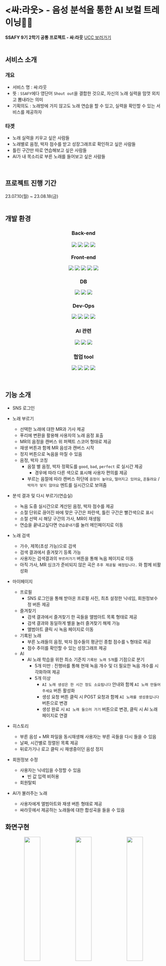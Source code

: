 # <싸:라웃> - 음성 분석을 통한 AI 보컬 트레이닝🎤🎵
**SSAFY 9기 2학기 공통 프로젝트 - 싸:라웃**
 [UCC 보러가기](https://youtu.be/fpCaXvi1ilU)  
<br/>
## 서비스 소개
### 개요
- 서비스 명 : 싸:라웃
- 뜻 : `SSAFY`에다 영단어 `Shout out`을 결합한 것으로, 자신의 노래 실력을 맘껏 외치고 뽐내라는 의미
- 기획의도 : 노래방에 가지 않고도 노래 연습을 할 수 있고, 실력을 확인할 수 있는 서비스를 제공하자

### 타겟

- 노래 실력을 키우고 싶은 사람들
- 노래별로 음정, 박자 점수를 받고 성장그래프로 확인하고 싶은 사람들
- 틀린 구간만 따로 연습해보고 싶은 사람들
- AI가 내 목소리로 부른 노래를 들어보고 싶은 사람들
<br/>

## 프로젝트 진행 기간

23.07.10(월) ~ 23.08.18(금)  
<br/>

## 개발 환경

<div align=center>

### Back-end
<p align="center" data-align="center">
<img align="center" src="https://img.shields.io/badge/springboot-6DB33F?style=flat-square&logo=springboot&logoColor=white"/>
<img align="center" src="https://img.shields.io/badge/springsecurity-6DB33F?style=flat-square&logo=springsecurity&logoColor=white"/>
<img align="center" src="https://img.shields.io/badge/OAuth-000000?style=flat-square&logo=OAuth&logoColor=white"/>
<img align="center" src="https://img.shields.io/badge/Java-007396?style=flat-square&logo=OpenJDK&logoColor=white"/>
</p>


### Front-end
<p align="center">
<img src="https://img.shields.io/badge/react-339933?style=flat-square&logo=react&logoColor=white">
<img src="https://img.shields.io/badge/reactrouter-CA4245?style=flat-square&logo=reactrouter&logoColor=white">
<img src="https://img.shields.io/badge/node.js-339933?style=flat-square&logo=nodedotjs&logoColor=white">
<img src="https://img.shields.io/badge/Javascript-F7DF1e?style=flat-square&logo=javascript&logoColor=white"/>
<img src="https://img.shields.io/badge/CSS3-1572B6?style=flat-square&logo=CSS3&logoColor=white"/>
</p>

### DB
<p align="center">
<img src="https://img.shields.io/badge/mysql-4479A1?style=flat-square&logo=mysql&logoColor=white"> 
<img src="https://img.shields.io/badge/amazons3-569A31?style=flat-square&logo=amazons3&logoColor=white">
<img src="https://img.shields.io/badge/redis-DC382D?style=flat-square&logo=redis&logoColor=white">
</p>

### Dev-Ops
<p align="center">
<img src="https://img.shields.io/badge/amazonec2-FF9900?style=flat-square&logo=amazonec2&logoColor=white"/>
<img src="https://img.shields.io/badge/jenkins-D24939?style=flat-square&logo=jenkins&logoColor=white"/>
<img src="https://img.shields.io/badge/docker-2496ED?style=flat-square&logo=docker&logoColor=white"/>
<img src="https://img.shields.io/badge/nginx-009639?style=flat-square&logo=nginx&logoColor=white"/>
</p>

### AI 관련
<p align="center">
<img src="https://img.shields.io/badge/Python-3766AB?style=flat-square&logo=Python&logoColor=white"/>
<img src="https://img.shields.io/badge/googlecloud-4285F4?style=flat-square&logo=googlecloud&logoColor=white"/>
<img src="https://img.shields.io/badge/flask-000000?style=flat-square&logo=flask&logoColor=white"/>
</p>

### 협업 tool
<p align="center">
<img src="https://img.shields.io/badge/figma-F24E1E?style=flat-square&logo=figma&logoColor=white">
<img src="https://img.shields.io/badge/jira-0052CC?style=flat-square&logo=jira&logoColor=white">
<img src="https://img.shields.io/badge/notion-000000?style=flat-square&logo=notion&logoColor=white">
<img src="https://img.shields.io/badge/gitlab-FC6D26?style=flat-square&logo=gitlab&logoColor=white">
</p>  
<br/>
</div>

## 기능 소개

- SNS 로그인
- 노래 부르기
  - 선택한 노래에 대한 MR과 가사 제공
  - 푸리에 변환을 활용해 사용자의 노래 음정 표출
  - MR의 음정을 캔버스 위 퍼펙트 스코어 형태로 제공
  - 재생 버튼과 함께 MR 음성과 캔버스 시작
  - 정지 버튼으로 녹음을 마칠 수 있음
  - 음정, 박자 코칭
    - 음절 별 음정, 박자 정확도를 `good`, `bad`, `perfect` 로 실시간 제공
      - 경우에 따라 다른 색으로 표시해 사용자 편의를 제공
    - 부르는 음절에 따라 캔버스 하단에 `음정이 높아요`, `떨어지고 있어요`, `흔들려요` / `박자가 맞지 않아요` 멘트를 실시간으로 보여줌

- 분석 결과 및 다시 부르기(연습실)
  
  - 녹음 도중 실시간으로 계산된 음정, 박자 점수를 제공
  - 소절 단위로 끊어진 바에 맞은 구간은 파란색, 틀린 구간은 빨간색으로 표시
  - 소절 선택 시 해당 구간의 가사, MR이 재생됨
  - 연습을 끝내고싶다면 `연습끝내기`를 눌러 메인페이지로 이동

- 노래 검색
  
  - 가수, 제목(초성 가능)으로 검색
  - 검색 결과에서 즐겨찾기 등록 가능
  - 사용자는 검색결과의 `부르러가기` 버튼을 통해 녹음 페이지로 이동
  - 아직 가사, MR 싱크가 준비되지 않은 곡은 `추후 제공될 예정입니다.` 와 함께 비활성화

- 마이페이지
  
  - 프로필
    - SNS 로그인을 통해 받아온 프로필 사진, 최초 설정한 닉네임, 회원정보수정 버튼 제공
  - 즐겨찾기
    - 검색 결과에서 즐겨찾기 한 곡들을 앨범아트 목록 형태로 제공
    - 검색 결과와 동일하게 별을 눌러 즐겨찾기 해제 가능
    - 앨범아트 클릭 시 녹음 페이지로 이동
  - 기록된 노래
    - 부른 노래들의 음정, 박자 점수들의 평균인 종합 점수를 `%` 형태로 제공
    - 점수 추이를 확인할 수 있는 성장그래프 제공
  - AI
    - AI 노래 학습을 위한 최소 기준치 `기록된 노래 5개`를 기점으로 분기
      - 5개 미만 : 진행바를 통해 현재 녹음 개수 및 더 필요한 녹음 개수를 시각화하여 제공
      - 5개 이상
        - `AI 노래 생성은 한 시간 정도 소요됩니다` 안내와 함께 `AI 노래 만들어주세요` 버튼 활성화
        - 생성 요청 버튼 클릭 시 POST 요청과 함께 `AI 노래를 생성중입니다` 버튼으로 변경
        - 생성 완료 시 `AI 노래 들으러 가기` 버튼으로 변경, 클릭 시 AI 노래 페이지로 연결

- 히스토리
  
  - 부른 음성 + MR 파일을 동시재생해 사용자는 부른 곡들을 다시 들을 수 있음
  - 날짜, 시간별로 정렬된 목록 제공
  - 뒤로가기나 로고 클릭 시 재생중이던 음성 정지

- 회원정보 수정
  
  - 사용자는 닉네임을 수정할 수 있음
    - 빈 값 입력 비허용
  - 회원탈퇴

- AI가 불러주는 노래
  
  - 사용자에게 앨범아트와 재생 버튼 형태로 제공
  - 싸라웃에서 제공하는 노래들에 대한 합성곡을 들을 수 있음

## 화면구현

<p align="center">
  <img src="readme_assets/96be658f32778beafebf3b597734aaca8624a4a9.gif" align="center" width="32%">
  <img src="readme_assets/06a9da4b3c619b79c2004f176e3a834cb2cc47b5.gif" align="center" width="32%">
  <img src="readme_assets/12205e3e3dc24124ec4cac9f17367f3f44d58d29.gif" align="center" width="32%">
</p>

## 

## 시스템 아키텍처


![image (11).png](readme_assets/52a9e5c563f6ccd1cf5261eac5d5c233703ed8b2.png)

## 

## 

## 프로젝트 구조도


```
📦공통PJT_주석 살린 버전
 ┣ 📂public
 ┃ ┣ 📂dist
 ┃ ┃ ┣ 📜index.css
 ┃ ┃ ┗ 📜index.js
 ┃ ┣ 📜burger.png
 ┃ ┣ 📜close.png
 ┃ ┣ 📜emptystar.png
 ┃ ┣ 📜favicon.ico
 ┃ ┣ 📜fullstar.png
 ┃ ┣ 📜HSSantokki-Regular.ttf
 ┃ ┣ 📜index.html
 ┃ ┣ 📜LINESeedKR-Rg.ttf
 ┃ ┣ 📜LINESeedKR-Th.ttf
 ┃ ┣ 📜manifest.json
 ┃ ┣ 📜NewSlider1.png
 ┃ ┣ 📜NewSlider2.png
 ┃ ┣ 📜pause.png
 ┃ ┣ 📜play.png
 ┃ ┣ 📜questmark.png
 ┃ ┣ 📜robots.txt
 ┃ ┗ 📜search.png
 ┣ 📂src
 ┃ ┣ 📂Api
 ┃ ┃ ┣ 📜Api.js
 ┃ ┃ ┗ 📜backupApi.js
 ┃ ┣ 📂assets
 ┃ ┃ ┣ 📜burger.png
 ┃ ┃ ┣ 📜close.png
 ┃ ┃ ┗ 📜questmark.png
 ┃ ┣ 📂components
 ┃ ┃ ┣ 📂AnalysisPage
 ┃ ┃ ┃ ┗ 📜LyricsBars.js
 ┃ ┃ ┣ 📂commonUse
 ┃ ┃ ┃ ┣ 📜burger.png
 ┃ ┃ ┃ ┣ 📜close.png
 ┃ ┃ ┃ ┣ 📜Footer.js
 ┃ ┃ ┃ ┣ 📜Hamburger.js
 ┃ ┃ ┃ ┣ 📜Hamburger.module.css
 ┃ ┃ ┃ ┣ 📜Header.js
 ┃ ┃ ┃ ┣ 📜Header.module.css
 ┃ ┃ ┃ ┣ 📜Sidebar.js
 ┃ ┃ ┃ ┗ 📜Sidebar.module.css
 ┃ ┃ ┣ 📂history
 ┃ ┃ ┃ ┣ 📜HistoryCom.js
 ┃ ┃ ┃ ┣ 📜HistoryCom.module.css
 ┃ ┃ ┃ ┣ 📜HistoryDetailCom.js
 ┃ ┃ ┃ ┣ 📜HistoryDetailCom.module.css
 ┃ ┃ ┃ ┣ 📜pause.png
 ┃ ┃ ┃ ┗ 📜play.png
 ┃ ┃ ┣ 📂mainpage
 ┃ ┃ ┃ ┣ 📜AIProgress.js
 ┃ ┃ ┃ ┣ 📜AIProgress.module.css
 ┃ ┃ ┃ ┣ 📜NewSlider.js
 ┃ ┃ ┃ ┣ 📜NewSlider.module.css
 ┃ ┃ ┃ ┣ 📜NewSlider1.png
 ┃ ┃ ┃ ┣ 📜NewSlider2.png
 ┃ ┃ ┃ ┗ 📜questmark.png
 ┃ ┃ ┣ 📂mypage
 ┃ ┃ ┃ ┣ 📜Favorite.js
 ┃ ┃ ┃ ┣ 📜Favorite.module.css
 ┃ ┃ ┃ ┣ 📜MakeAI.js
 ┃ ┃ ┃ ┣ 📜MakeAI.module.css
 ┃ ┃ ┃ ┣ 📜RecordedSongs.js
 ┃ ┃ ┃ ┗ 📜RecordedSongs.module.css
 ┃ ┃ ┗ 📂search
 ┃ ┃ ┃ ┣ 📜emptystar.png
 ┃ ┃ ┃ ┣ 📜fullstar.png
 ┃ ┃ ┃ ┣ 📜none.png
 ┃ ┃ ┃ ┣ 📜search.png
 ┃ ┃ ┃ ┣ 📜SearchBar.js
 ┃ ┃ ┃ ┣ 📜SearchBar.module.css
 ┃ ┃ ┃ ┣ 📜SearchResult.js
 ┃ ┃ ┃ ┗ 📜SearchResult.module.css
 ┃ ┣ 📂lib
 ┃ ┃ ┣ 📜PageBlock.js
 ┃ ┃ ┣ 📜PrivateRoute.js
 ┃ ┃ ┗ 📜PublicRoute.js
 ┃ ┣ 📂pages
 ┃ ┃ ┣ 📜Analysis.js
 ┃ ┃ ┣ 📜Analysis.module.css
 ┃ ┃ ┣ 📜Growth.js
 ┃ ┃ ┣ 📜Growth.module.css
 ┃ ┃ ┣ 📜History.js
 ┃ ┃ ┣ 📜History.module.css
 ┃ ┃ ┣ 📜HistoryDetail.js
 ┃ ┃ ┣ 📜HistoryDetail.module.css
 ┃ ┃ ┣ 📜Login.js
 ┃ ┃ ┣ 📜Login.module.css
 ┃ ┃ ┣ 📜MainPage.js
 ┃ ┃ ┣ 📜MainPage.module.css
 ┃ ┃ ┣ 📜MyPage.js
 ┃ ┃ ┣ 📜MyPage.module.css
 ┃ ┃ ┣ 📜NickNamePage.js
 ┃ ┃ ┣ 📜NickNamePage.module.css
 ┃ ┃ ┣ 📜OauthRedirect.js
 ┃ ┃ ┣ 📜RecordLine.js
 ┃ ┃ ┣ 📜Redirection.js
 ┃ ┃ ┣ 📜Redirection.module.css
 ┃ ┃ ┣ 📜SearchResult.js
 ┃ ┃ ┣ 📜SearchResult.module.css
 ┃ ┃ ┣ 📜SingingAI.js
 ┃ ┃ ┣ 📜SingingAI.module.css
 ┃ ┃ ┣ 📜UserUpdate.js
 ┃ ┃ ┗ 📜UserUpdate.module.css
 ┃ ┣ 📂test
 ┃ ┃ ┣ 📜DOMUtil.js
 ┃ ┃ ┣ 📜EventEmitter.js
 ┃ ┃ ┣ 📜index.js
 ┃ ┃ ┣ 📜Model.js
 ┃ ┃ ┣ 📜reportWebVitals.js
 ┃ ┃ ┣ 📜ScoreDrawer.js
 ┃ ┃ ┣ 📜ScoreParser.js
 ┃ ┃ ┣ 📜setupTests.js
 ┃ ┃ ┣ 📜Sharer.js
 ┃ ┃ ┣ 📜SongEditor.css
 ┃ ┃ ┣ 📜SongEditor.js
 ┃ ┃ ┣ 📜SongList.js
 ┃ ┃ ┣ 📜style.css
 ┃ ┃ ┣ 📜test.css
 ┃ ┃ ┣ 📜Test.js
 ┃ ┃ ┣ 📜ToneDetector.js
 ┃ ┃ ┗ 📜ToneGenerator.js
 ┃ ┣ 📜App.css
 ┃ ┣ 📜App.js
 ┃ ┣ 📜App.test.js
 ┃ ┣ 📜index.css
 ┃ ┣ 📜index.js
 ┃ ┣ 📜logo.svg
 ┃ ┣ 📜mr.mp3
 ┃ ┣ 📜reportWebVitals.js
 ┃ ┗ 📜setupTests.js
 ┣ 📜.gitignore
 ┣ 📜default.conf
 ┣ 📜Dockerfile
 ┣ 📜dockerignore
 ┣ 📜package-lock.json
 ┣ 📜package.json
 ┗ 📜README.md
```



## 팀원

<p align="center" data-align="center">
  <img src="readme_assets/e0e19c4c802ee401226ad25930ea6b993ced94b5.png" title="" alt="정민2.png" width="16%">
  <img title="" src="readme_assets/58f9169b96438b77fbde1184108d54e8dc8f35e3.png" alt="창혁2.png" width="16%">
  <img title="" src="readme_assets/e8b66bdba4b2bb21ce1eb4ea6c83ab10df13c467.png" alt="규렬2.png" width="16%">
  <img src="readme_assets/891ec9260ef6577cd2b33f560dd7009e2c3d418a.png" title="" alt="가영2.png" width="16%">
  <img src="readme_assets/e79b53f1c683c2a6553439ac7543f26d8df15989.png" title="" alt="세울2.png" width="16%">
  <img src="readme_assets/sejin.png" title="" alt="세진2.png" width="16%">
</p>
<div style="display:flex; justify-content:space-between" align="center" data-align="center">
  <span>공정민</span>
  <span>김창혁</span>
  <span>심규렬</span>
  <span>이가영</span>
  <span>이세울</span>
  <span>황세진</span>
</div>

|Front-End|Front-End|Front-End|Back-End|Back-End|Back-End|
|:---:|:---:|:---:|:---:|:---:|:---:|
|<img src="readme_assets/jm.png" title="" alt="정민2.png" width="16%">|<img src="readme_assets/gayoung.png" title="" alt="가영2.png" width="16%">|<img src="readme_assets/sw.png" title="" alt="세울2.png" width="16%">|<img title="" src="readme_assets/chang.png" alt="창혁2.png" width="16%">|<img title="" src="readme_assets/gr.png" alt="규렬2.png" width="16%">|<img src="readme_assets/sejin.png" title="" alt="세진2.png" width="16%">|  
|공정민|이가영|이세울|김창혁|심규렬|황세진|
